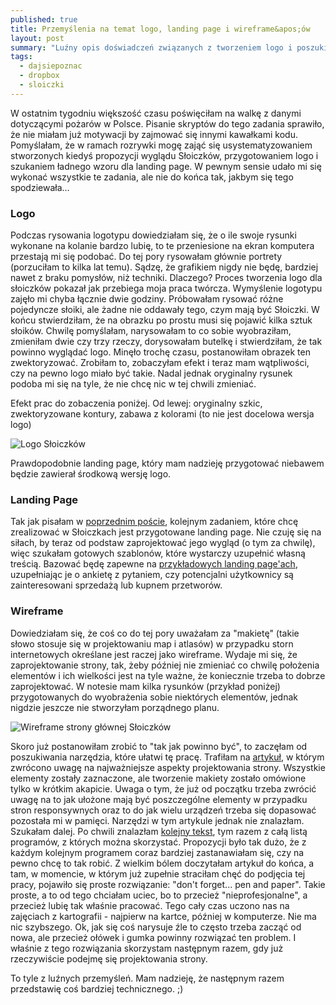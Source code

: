 ```yaml
---
published: true
title: Przemyślenia na temat logo, landing page i wireframe&apos;ów
layout: post
summary: "Luźny opis doświadczeń związanych z tworzeniem logo i poszukiwaniem najlepszego rozwiązania do przygotowania poprawnej makiety strony internetowej. Post raczej nietechniczny i emocjonalny."
tags: 
  - dajsiepoznac
  - dropbox
  - sloiczki
---
```


W ostatnim tygodniu większość czasu poświęciłam na walkę z danymi dotyczącymi pożarów w Polsce. Pisanie skryptów do tego zadania sprawiło, że nie miałam już motywacji by zajmować się innymi kawałkami kodu. Pomyślałam, że w ramach rozrywki mogę zająć się usystematyzowaniem stworzonych kiedyś propozycji wyglądu Słoiczków, przygotowaniem logo i szukaniem ładnego wzoru dla landing page. W pewnym sensie udało mi się wykonać wszystkie te zadania, ale nie do końca tak, jakbym się tego spodziewała... 

<h3>Logo</h3>

Podczas rysowania logotypu dowiedziałam się, że o ile swoje rysunki wykonane na kolanie bardzo lubię, to te przeniesione na ekran komputera przestają mi się podobać. Do tej pory rysowałam głównie portrety (porzuciłam to kilka lat temu). Sądzę, że grafikiem nigdy nie będę, bardziej nawet z braku pomysłów, niż techniki. Dlaczego? Proces tworzenia logo dla słoiczków pokazał jak przebiega moja praca twórcza. Wymyślenie logotypu zajęło mi chyba łącznie dwie godziny. Próbowałam rysować różne pojedyncze słoiki, ale żadne nie oddawały tego, czym mają być Słoiczki. W końcu stwierdziłam, że na obrazku po prostu musi się pojawić kilka sztuk słoików. Chwilę pomyślałam, narysowałam to co sobie wyobraziłam, zmieniłam dwie czy trzy rzeczy, dorysowałam butelkę i stwierdziłam, że tak powinno wyglądać logo. Minęło trochę czasu, postanowiłam obrazek ten zwektoryzować. Zrobiłam to, zobaczyłam efekt i teraz mam wątpliwości, czy na pewno logo miało być takie. Nadal jednak oryginalny rysunek podoba mi się na tyle, że nie chcę nic w tej chwili zmieniać. 

Efekt prac do zobaczenia poniżej. 
Od lewej: oryginalny szkic, zwektoryzowane kontury, zabawa z kolorami (to nie jest docelowa wersja logo)

<img class="ctr" src="https://dl.dropboxusercontent.com/s/de134ke6yux0e70/sloiczki_logo.jpg" alt="Logo Słoiczków">

Prawdopodobnie landing page, który mam nadzieję przygotować niebawem będzie zawierał środkową wersję logo.


<h3>Landing Page</h3>

Tak jak pisałam w [poprzednim poście](http://pumiko.pl/2016/03/02/hostowanie-grafiki-z-dropboxa.html), kolejnym zadaniem, które chcę zrealizować w Słoiczkach jest przygotowane landing page. Nie czuję się na siłach, by teraz od podstaw zaprojektować jego wygląd (o tym za chwilę), więc szukałam gotowych szablonów, które wystarczy uzupełnić własną treścią. Bazować będę zapewne na [przykładowych landing page'ach](http://startbootstrap.com/template-categories/landing-pages/), uzupełniając je o ankietę z pytaniem, czy potencjalni użytkownicy są zainteresowani sprzedażą lub kupnem przetworów.


<h3>Wireframe</h3>

Dowiedziałam się, że coś co do tej pory uważałam za "makietę" (takie słowo stosuje się w projektowaniu map i atlasów) w przypadku storn internetowych określane jest raczej jako wireframe. Wydaje mi się, że zaprojektowanie strony, tak, żeby później nie zmieniać co chwilę położenia elementów i ich wielkości jest na tyle ważne, że koniecznie trzeba to dobrze zaprojektować. W notesie mam kilka rysunków (przykład poniżej) przygotowanych do wyobrażenia sobie niektórych elementów, jednak nigdzie jeszcze nie stworzyłam porządnego planu.

<img class="ctr" src="https://dl.dropboxusercontent.com/s/71hh06zyweaoljx/wireframe.jpg" alt="Wireframe strony głównej Słoiczków">

Skoro już postanowiłam zrobić to "tak jak powinno być", to zaczęłam od poszukiwania narzędzia, które ułatwi tę pracę. Trafiłam na [artykuł](https://www.electricstudio.co.uk/2012/09/plan-your-new-website/), w którym zwrócono uwagę na najważniejsze aspekty projektowania strony. Wszystkie elementy zostały zaznaczone, ale tworzenie makiety zostało omówione tylko w krótkim akapicie. Uwaga o tym, że już od początku trzeba zwrócić uwagę na to jak ułożone mają być poszczególne elementy w przypadku stron responsywnych oraz to do jak wielu urządzeń trzeba się dopasować pozostała mi w pamięci. Narzędzi w tym artykule jednak nie znalazłam. Szukałam dalej. Po chwili znalazłam [kolejny tekst](http://www.creativebloq.com/wireframes/top-wireframing-tools-11121302), tym razem z całą listą programów, z których można skorzystać. Propozycji było tak dużo, że z każdym kolejnym programem coraz bardziej zastanawiałam się, czy na pewno chcę to tak robić. Z wielkim bólem doczytałam artykuł do końca, a tam, w momencie, w którym już zupełnie straciłam chęć do podjęcia tej pracy, pojawiło się proste rozwiązanie: "don't forget... pen and paper". Takie proste, a to od tego chciałam uciec, bo to przecież "nieprofesjonalne", a przecież lubię tak właśnie pracować. Tego cały czas uczono nas na zajęciach z kartografii - najpierw na kartce, później w komputerze. Nie ma nic szybszego. Ok, jak się coś narysuje źle to często trzeba zacząć od nowa, ale przecież ołówek i gumka powinny rozwiązać ten problem. I właśnie z tego rozwiązania skorzystam następnym razem, gdy już rzeczywiście podejmę się projektowania strony.

To tyle z luźnych przemyśleń. Mam nadzieję, że następnym razem przedstawię coś bardziej technicznego. ;)
